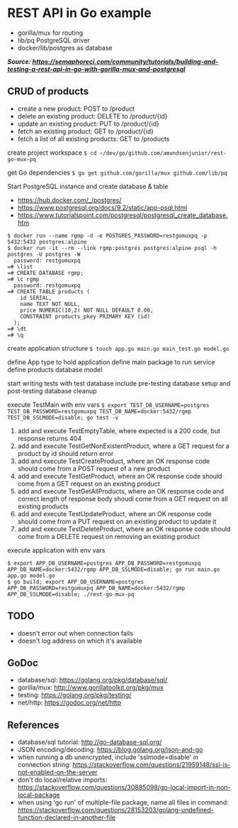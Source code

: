 # REST API in Go example
* gorilla/mux for routing
* lib/pq PostgreSQL driver
* docker/lib/postgres as database

___Source: https://semaphoreci.com/community/tutorials/building-and-testing-a-rest-api-in-go-with-gorilla-mux-and-postgresql___

## CRUD of products
* create a new product: POST to /product
* delete an existing product: DELETE to /product/{id}
* update an existing product: PUT to /product/{id}
* fetch an existing product: GET to /product/{id}
* fetch a list of all existing products: GET to /products

create project workspace
`$ cd ~/dev/go/github.com/amundsenjunior/rest-go-mux-pq`

get Go dependencies
`$ go get github.com/gorilla/mux github.com/lib/pq`

Start PostgreSQL instance and create database & table
* https://hub.docker.com/_/postgres/
* https://www.postgresql.org/docs/9.2/static/app-psql.html
* https://www.tutorialspoint.com/postgresql/postgresql_create_database.htm
```
$ docker run --name rgmp -d -e POSTGRES_PASSWORD=restgomuxpq -p 5432:5432 postgres:alpine
$ docker run -it --rm --link rgmp:postgres postgres:alpine psql -h postgres -U postgres -W
  password: restgomuxpq
=# \list
=# CREATE DATABASE rgmp;
=# \c rgmp
  password: restgomuxpq
=# CREATE TABLE products (
    id SERIAL,
    name TEXT NOT NULL,
    price NUMERIC(10,2) NOT NULL DEFAULT 0.00,
    CONSTRAINT products_pkey PRIMARY KEY (id)
  );
=# \dt
=# \q
```

create application structure
`$ touch app.go main.go main_test.go model.go`

define App type to hold application
define main package to run service
define products database model

start writing tests with test database
include pre-testing database setup and post-testing database cleanup

execute TestMain with env vars
`$ export TEST_DB_USERNAME=postgres TEST_DB_PASSWORD=restgomuxpq TEST_DB_NAME=docker:5432/rgmp TEST_DB_SSLMODE=disable; go test -v`

1. add and execute TestEmptyTable, where expected is a 200 code, but response returns 404
1. add and execute TestGetNonExistentProduct, where a GET request for a product by id should return error
1. add and execute TestCreateProduct, where an OK response code should come from a POST request of a new product
1. add and execute TestGetProduct, where an OK response code should come from a GET request on an existing product
1. add and execute TestGetAllProducts, where an OK response code and correct length of response body shoudl come from a GET request on all existing products
1. add and execute TestUpdateProduct, where an OK response code should come from a PUT request on an existing product to update it
1. add and execute TestDeleteProduct, where an OK response code should come from a DELETE request on removing an existing product

execute application with env vars
```
$ export APP_DB_USERNAME=postgres APP_DB_PASSWORD=restgomuxpq APP_DB_NAME=docker:5432/rgmp APP_DB_SSLMODE=disable; go run main.go app.go model.go
$ go build; export APP_DB_USERNAME=postgres APP_DB_PASSWORD=restgomuxpq APP_DB_NAME=docker:5432/rgmp APP_DB_SSLMODE=disable; ./rest-go-mux-pq
```

## TODO
* doesn't error out when connection fails
* doesn't log address on which it's available

## GoDoc
* database/sql: https://golang.org/pkg/database/sql/
* gorilla/mux: http://www.gorillatoolkit.org/pkg/mux
* testing: https://golang.org/pkg/testing/
* net/http: https://godoc.org/net/http

## References
* database/sql tutorial: http://go-database-sql.org/
* JSON encoding/decoding: https://blog.golang.org/json-and-go
* when running a db unencrypted, include 'sslmode=disable' in connection string: https://stackoverflow.com/questions/21959148/ssl-is-not-enabled-on-the-server
* don't do local/relative imports: https://stackoverflow.com/questions/30885098/go-local-import-in-non-local-package
* when using 'go run' of multiple-file package, name all files in command: https://stackoverflow.com/questions/28153203/golang-undefined-function-declared-in-another-file
